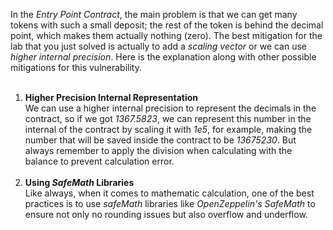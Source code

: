 In the *Entry Point Contract*, the main problem is that we can get many tokens with such a small deposit; the rest of the token is behind the decimal point, which makes them actually nothing (zero). The best mitigation for the lab that you just solved is actually to add a *scaling vector* or we can use *higher internal precision*. Here is the explanation along with other possible mitigations for this vulnerability. &nbsp;  
&nbsp;  

1. **Higher Precision Internal Representation**  &nbsp;  
    We can use a higher internal precision to represent the decimals in the contract, so if we got *1367.5823*, we can represent this number in the internal of the contract by scaling it with *1e5*, for example, making the number that will be saved inside the contract to be *13675230*. But always remember to apply the division when calculating with the balance to prevent calculation error. &nbsp;  
    &nbsp;  
2. **Using *SafeMath* Libraries**  &nbsp;  
    Like always, when it comes to mathematic calculation, one of the best practices is to use *safeMath* libraries like *OpenZeppelin's SafeMath* to ensure not only no rounding issues but also overflow and underflow.